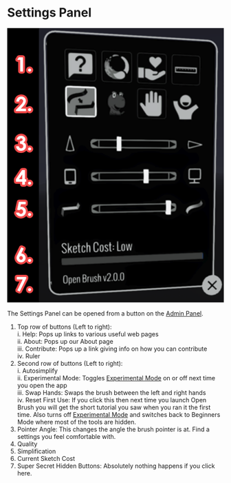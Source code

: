 # Settings Panel

![](<../../.gitbook/assets/image (1) (1) (1) (1) (1) (1) (1) (1) (1).png>)

The Settings Panel can be opened from a button on the [Admin Panel](the-admin-panel.md).

1. Top row of buttons (Left to right):\
   i. Help: Pops up links to various useful web pages\
   ii. About: Pops up our About page\
   iii. Contribute: Pops up a link giving info on how you can contribute\
   iv. Ruler
2. Second row of buttons (Left to right):\
   i. Autosimplify\
   ii. Experimental Mode: Toggles [Experimental Mode](../experimental-mode.md) on or off next time you open the app\
   iii. Swap Hands: Swaps the brush between the left and right hands\
   iv. Reset First Use: If you click this then next time you launch Open Brush you will get the short tutorial you saw when you ran it the first time. Also turns off [Experimental Mode](../experimental-mode.md) and switches back to Beginners Mode where most of the tools are hidden.
3. Pointer Angle: This changes the angle the brush pointer is at. Find a settings you feel comfortable with.
4. Quality
5. Simplification
6. Current Sketch Cost
7. Super Secret Hidden Buttons: Absolutely nothing happens if you click here.
